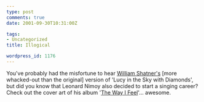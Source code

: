 ```yaml
---
type: post
comments: true
date: 2001-09-30T10:31:00Z

tags:
- Uncategorized
title: Illogical

wordpress_id: 1176
---
```


You've probably had the misfortune to hear [William Shatner's](http://www.williamshatner.com) [more whacked-out than the original] version of 'Lucy in the Sky with Diamonds', but did you know that Leonard Nimoy also decided to start a singing career? Check out the cover art of his album '[The Way I Feel](http://tralfaz-archives.com/coverart/N/nimoy_feel.html)'... awesome.
